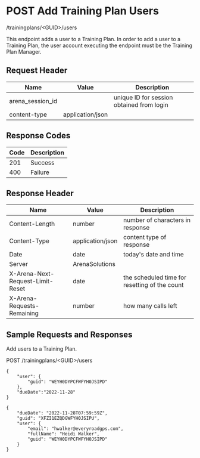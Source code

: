 # POST Add Training Plan Users


/trainingplans/&lt;GUID&gt;/users

This endpoint adds a user to a Training Plan. In order to add a user to  a Training Plan, the user account executing the endpoint must be the Training Plan Manager.  

## Request Header

| Name<br> | Value<br> | Description<br> |
|  --- |  --- |  --- | 
| arena_session_id<br> |   | unique ID for session obtained from login<br> |
| content\-type<br> | application/json<br> |   |

## Response Codes

| Code<br> | Description<br> |
|  --- |  --- | 
| 201<br> | Success<br> |
| 400<br> | Failure<br> |

## Response Header

| Name<br> | Value<br> | Description<br> |
|  --- |  --- |  --- | 
| Content\-Length<br> | number<br> | number of characters in response<br> |
| Content\-Type<br> | application/json<br> | content type of response<br> |
| Date<br> | date<br> | today's date and time<br> |
| Server<br> | ArenaSolutions<br> |   |
| X\-Arena\-Next\-Request\-Limit\-Reset<br> | date<br> | the scheduled time for resetting of the count<br> |
| X\-Arena\-Requests\-Remaining<br> | number<br> | how many calls left<br> |

## Sample Requests and Responses
Add users to  a Training Plan.



POST /trainingplans/&lt;GUID&gt;/users



```
{
    "user": {
        "guid": "WEYH0DYPCFWFYH0JSIPD"
    },
    "dueDate":"2022-11-28"
}
```


```
{
    "dueDate": "2022-11-28T07:59:59Z",
    "guid": "XFZI1EZQDGWFYH0JSIPU",
    "user": {
        "email": "hwalker@everyroadgps.com",
        "fullName": "Heidi Walker",
        "guid": "WEYH0DYPCFWFYH0JSIPD"
    }
} 
```
